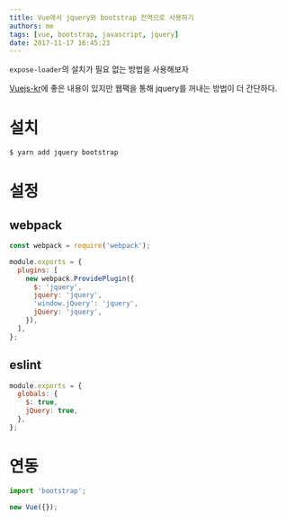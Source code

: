 ```yaml
---
title: Vue에서 jquery와 bootstrap 전역으로 사용하기
authors: me
tags: [vue, bootstrap, javascript, jquery]
date: 2017-11-17 16:45:23
---
```


`expose-loader`의 설치가 필요 없는 방법을 사용해보자

[Vuejs-kr](https://vuejs-kr.github.io/jekyll/update/2017/03/02/vuejs-jquery-bootstrap/)에 좋은 내용이 있지만 웹팩을 통해 jquery를 꺼내는 방법이 더 간단하다.

# 설치

```bash
$ yarn add jquery bootstrap
```

# 설정

## webpack

```js build/webpack.base.conf.js
const webpack = require('webpack');

module.exports = {
  plugins: [
    new webpack.ProvidePlugin({
      $: 'jquery',
      jquery: 'jquery',
      'window.jQuery': 'jquery',
      jQuery: 'jquery',
    }),
  ],
};
```

## eslint

```js .enlintrs.js
module.exports = {
  globals: {
    $: true,
    jQuery: true,
  },
};
```

# 연동

```js src/main.js
import 'bootstrap';

new Vue({});
```
